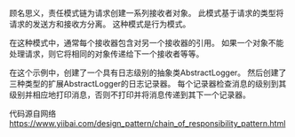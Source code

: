 顾名思义，责任模式链为请求创建一系列接收者对象。
此模式基于请求的类型将请求的发送方和接收方分离。 这种模式是行为模式。

在这种模式中，通常每个接收器包含对另一个接收器的引用。
如果一个对象不能处理请求，则它将相同的对象传递给下一个接收者等等。

在这个示例中，创建了一个具有日志级别的抽象类AbstractLogger。
然后创建了三种类型的扩展AbstractLogger的日志记录器。
每个记录器检查消息的级别到其级别并相应地打印消息，否则不打印并将消息传递到其下一个记录器。

代码源自网络
https://www.yiibai.com/design_pattern/chain_of_responsibility_pattern.html
